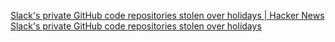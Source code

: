 
[Slack's private GitHub code repositories stolen over holidays | Hacker News](https://news.ycombinator.com/item?id=34257646)
[Slack's private GitHub code repositories stolen over holidays](https://www.bleepingcomputer.com/news/security/slacks-private-github-code-repositories-stolen-over-holidays/)
